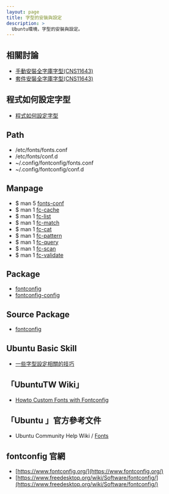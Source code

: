 ```yaml
---
layout: page
title: 字型的安裝與設定
description: >
  Ubuntu環境，字型的安裝與設定。
---
```


## 相關討論

* [手動安裝全字庫字型(CNS11643)](/book-ubuntu-qna/read/case/font/cns11643/install.html)
* [套件安裝全字庫字型(CNS11643)](/book-ubuntu-qna/read/case/font/cns11643/install-package.html)


## 程式如何設定字型

* [程式如何設定字型](/book-ubuntu-qna/read/howto/configure-font/)

## Path

* /etc/fonts/fonts.conf
* /etc/fonts/conf.d
* ~/.config/fontconfig/fonts.conf
* ~/.config/fontconfig/conf.d


## Manpage

* $ man 5 [fonts-conf](http://manpages.ubuntu.com/manpages/xenial/en/man5/fonts-conf.5.html)
* $ man 1 [fc-cache](http://manpages.ubuntu.com/manpages/xenial/en/man1/fc-cache.1.html)
* $ man 1 [fc-list](http://manpages.ubuntu.com/manpages/xenial/en/man1/fc-list.1.html)
* $ man 1 [fc-match](http://manpages.ubuntu.com/manpages/xenial/en/man1/fc-match.1.html)
* $ man 1 [fc-cat](http://manpages.ubuntu.com/manpages/xenial/en/man1/fc-cat.1.html)
* $ man 1 [fc-pattern](http://manpages.ubuntu.com/manpages/xenial/en/man1/fc-pattern.1.html)
* $ man 1 [fc-query](http://manpages.ubuntu.com/manpages/xenial/en/man1/fc-query.1.html)
* $ man 1 [fc-scan](http://manpages.ubuntu.com/manpages/xenial/en/man1/fc-scan.1.html)
* $ man 1 [fc-validate](http://manpages.ubuntu.com/manpages/xenial/en/man1/fc-validate.1.html)


## Package

* [fontconfig](http://packages.ubuntu.com/xenial/fontconfig)
* [fontconfig-config](http://packages.ubuntu.com/xenial/fontconfig-config)


## Source Package

* [fontconfig](http://packages.ubuntu.com/source/xenial/fontconfig)


## Ubuntu Basic Skill

* [一些字型設定相關的技巧](http://samwhelp.github.io/book-ubuntu-basic-skill/book/content/font/index.html)


## 「UbuntuTW Wiki」

* [Howto Custom Fonts with Fontconfig](http://wiki.ubuntu-tw.org/index.php?title=HowtoCustomFontswithFontconfig)


## 「Ubuntu 」官方參考文件

* Ubuntu Community Help Wiki / [Fonts](https://help.ubuntu.com/community/Fonts)


## fontconfig 官網

* [https://www.fontconfig.org/](https://www.fontconfig.org/)
* [https://www.freedesktop.org/wiki/Software/fontconfig/](https://www.freedesktop.org/wiki/Software/fontconfig/)
